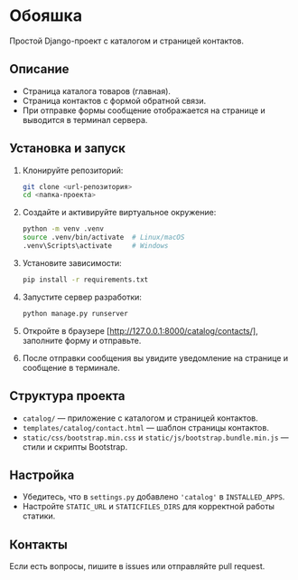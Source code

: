 # Обояшка

Простой Django-проект с каталогом и страницей контактов.

## Описание

- Страница каталога товаров (главная).
- Страница контактов с формой обратной связи.
- При отправке формы сообщение отображается на странице и выводится в терминал сервера.

## Установка и запуск

1. Клонируйте репозиторий:

    ```bash
    git clone <url-репозитория>
    cd <папка-проекта>
    ```

2. Создайте и активируйте виртуальное окружение:

    ```bash
    python -m venv .venv
    source .venv/bin/activate  # Linux/macOS
    .venv\Scripts\activate     # Windows
    ```

3. Установите зависимости:

    ```bash
    pip install -r requirements.txt
    ```

4. Запустите сервер разработки:

    ```bash
    python manage.py runserver
    ```

5. Откройте в браузере [http://127.0.0.1:8000/catalog/contacts/], заполните форму и отправьте.

6. После отправки сообщения вы увидите уведомление на странице и сообщение в терминале.

## Структура проекта

- `catalog/` — приложение с каталогом и страницей контактов.
- `templates/catalog/contact.html` — шаблон страницы контактов.
- `static/css/bootstrap.min.css` и `static/js/bootstrap.bundle.min.js` — стили и скрипты Bootstrap.

## Настройка

- Убедитесь, что в `settings.py` добавлено `'catalog'` в `INSTALLED_APPS`.
- Настройте `STATIC_URL` и `STATICFILES_DIRS` для корректной работы статики.

## Контакты

Если есть вопросы, пишите в issues или отправляйте pull request.